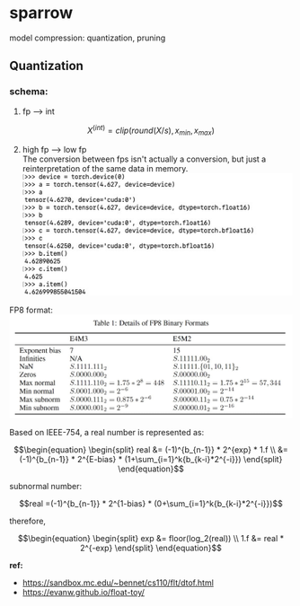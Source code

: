 # sparrow
model compression: quantization, pruning

## Quantization


### schema:
1. fp --> int  
```math
X^{(int)} = clip(round(X/s), x_{min}, x_{max})
```

2. high fp --> low fp  
The conversion between fps isn't actually a conversion, but just a reinterpretation of the same data in memory.  
![avatar](./docs/imgs/fp.jpg)

FP8 format:
![avatar](./docs/imgs/fp8_format.jpg)

Based on IEEE-754, a real number is represented as:
```math
\begin{equation}
\begin{split}
real &= (-1)^{b_{n-1}} * 2^{exp} * 1.f \\
&=(-1)^{b_{n-1}} * 2^{E-bias} * (1+\sum_{i=1}^k{b_{k-i}*2^{-i}})
\end{split}
\end{equation}
```
subnormal number:
```math
real =(-1)^{b_{n-1}} * 2^{1-bias} * (0+\sum_{i=1}^k{b_{k-i}*2^{-i}})
```


therefore, 

```math
\begin{equation}
\begin{split}

exp &= floor(log_2(real)) \\
1.f &= real * 2^{-exp}

\end{split}
\end{equation}
```



**ref:** 
- https://sandbox.mc.edu/~bennet/cs110/flt/dtof.html
- https://evanw.github.io/float-toy/
